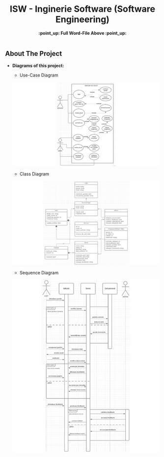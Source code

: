 <h1 align="center">ISW - Inginerie Software (Software Engineering)</h1>

  <p align="center">
    <a><strong>:point_up: Full Word-File Above :point_up:</strong></a>
    <br />
    <br />
  </p>

<!-- ABOUT THE PROJECT -->
## About The Project

  * **Diagrams of this project:**
  
    * Use-Case Diagram
    
    ![](https://raw.githubusercontent.com/DanteHTB/ISW/master/src/usecase.png)
      
    * Class Diagram
    
    ![](https://raw.githubusercontent.com/DanteHTB/ISW/master/src/class.png)
       
    * Sequence Diagram
    
    ![](https://raw.githubusercontent.com/DanteHTB/ISW/master/src/seq.png)

